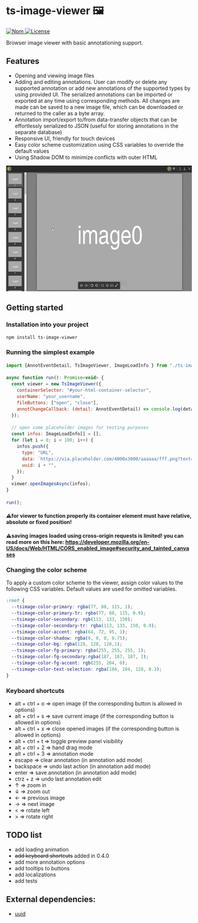# ts-image-viewer 🖼️
<p align="left">
    <a href="https://www.npmjs.com/package/ts-image-viewer">
      <img src="https://img.shields.io/npm/v/ts-image-viewer" alt="Npm">
    </a>
    <a href="https://github.com/yermolim/ts-image-viewer/blob/master/LICENSE">
      <img src="https://img.shields.io/badge/license-AGPL-blue.svg?style=flat-round" alt="License">
    </a>
    <br>
</p>
Browser image viewer with basic annotationing support.

## Features
<ul>
    <li>Opening and viewing image files</li>
    <li>Adding and editing annotations.
User can modify or delete any supported annotation or add new annotations of the supported types by using provided UI. The serialized annotations can be imported or exported at any time using corresponding methods. 
All changes are made can be saved to a new image file, which can be downloaded or returned to the caller as a byte array.</li>
    <li>Annotation import/export to/from data-transfer objects that can be effortlessly serialized to JSON (useful for storing annotations in the separate database)</li>
    <li>Responsive UI, friendly for touch devices</li>
    <li>Easy color scheme customization using CSS variables to override the default values</li>
    <li>Using Shadow DOM to minimize conflicts with outer HTML</li>
</ul>

<img src="https://raw.githubusercontent.com/yermolim/ts-image-viewer/main/gifs/main.gif" width="540" height="340">

## Getting started

### Installation into your project
```
npm install ts-image-viewer
```

### Running the simplest example
```javascript
import {AnnotEventDetail, TsImageViewer, ImageLoadInfo } from "./ts-image-viewer";

async function run(): Promise<void> {  
  const viewer = new TsImageViewer({
    containerSelector: "#your-html-container-selector",
    userName: "your_username",
    fileButtons: ["open", "close"],
    annotChangeCallback: (detail: AnnotEventDetail) => console.log(detail.type),
  });

  // open some placeholder images for testing purposes 
  const infos: ImageLoadInfo[] = [];
  for (let i = 0; i < 100; i++) {
    infos.push({
      type: "URL",
      data: `https://via.placeholder.com/4000x3000/aaaaaa/fff.png?text=image${i}`,
      uuid: i + "",
    });
  } 
  viewer.openImagesAsync(infos);
} 

run();
```

#### ⚠️for viewer to function properly its container element must have relative, absolute or fixed position!
#### ⚠️saving images loaded using cross-origin requests is limited! you can read more on this here: https://developer.mozilla.org/en-US/docs/Web/HTML/CORS_enabled_image#security_and_tainted_canvases

### Changing the color scheme

To apply a custom color scheme to the viewer, assign color values to the following CSS variables. Default values are used for omitted variables.
```css
:root {
  --tsimage-color-primary: rgba(77, 88, 115, 1);
  --tsimage-color-primary-tr: rgba(77, 88, 115, 0.9);
  --tsimage-color-secondary: rgb(113, 133, 150);
  --tsimage-color-secondary-tr: rgba(113, 133, 150, 0.9);
  --tsimage-color-accent: rgba(64, 72, 95, 1);
  --tsimage-color-shadow: rgba(0, 0, 0, 0.75);
  --tsimage-color-bg: rgba(128, 128, 128,1);
  --tsimage-color-fg-primary: rgba(255, 255, 255, 1);
  --tsimage-color-fg-secondary:rgba(187, 187, 187, 1);
  --tsimage-color-fg-accent: rgb(255, 204, 0);
  --tsimage-color-text-selection: rgba(104, 104, 128, 0.3);
}
```

### Keyboard shortcuts
<ul>
    <li>alt + ctrl + o => open image (if the corresponding button is allowed in options)</li>
    <li>alt + ctrl + s => save current image (if the corresponding button is allowed in options)</li>
    <li>alt + ctrl + x => close opened images (if the corresponding button is allowed in options)</li>
    <li>alt + ctrl + t => toggle preview panel visibility</li>
    <li>alt + ctrl + 2 => hand drag mode</li>
    <li>alt + ctrl + 3 => annotation mode</li>
    <li>escape => clear annotation (in annotation add mode)</li>
    <li>backspace => undo last action (in annotation add mode)</li>
    <li>enter => save annotation (in annotation add mode)</li>
    <li>ctrz + z => undo last annotation edit</li>
    <li>↑ => zoom in</li>
    <li>↓ => zoom out</li>
    <li>← => previous image</li>
    <li>→ => next image</li>
    <li>&lt; => rotate left</li>
    <li>&gt; => rotate right</li>
</ul>

## TODO list
<ul>
    <li>add loading animation</li>
    <li><del>add keyboard shortcuts</del> added in 0.4.0</li>
    <li>add more annotation options</li>
    <li>add tooltips to buttons</li>
    <li>add localizations</li>
    <li>add tests</li>
</ul>

## External dependencies:
- <a href="https://github.com/uuidjs/uuid">uuid<a>